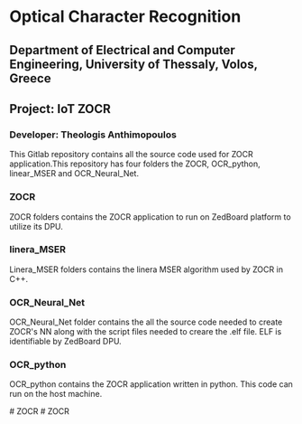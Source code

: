 # Optical Character Recognition
## Department of Electrical and Computer Engineering, University of Thessaly, Volos, Greece
## Project: IoT ZOCR
### Developer: Theologis Anthimopoulos

This Gitlab repository contains all the source code used for ZOCR application.This repository has four folders the ZOCR, OCR_python, linear_MSER and OCR_Neural_Net.

### ZOCR
ZOCR folders contains the ZOCR application to run on ZedBoard platform to utilize its DPU.

### linera_MSER
Linera_MSER folders contains the linera MSER algorithm used by ZOCR in C++.

### OCR_Neural_Net
OCR_Neural_Net folder contains the all the source code needed to create ZOCR's NN along with the script files needed to creare the .elf file. ELF is identifiable by ZedBoard DPU. 

### OCR_python
OCR_python contains the ZOCR application written in python. This code can run on the host machine.  

#   Z O C R  
 #   Z O C R  
 